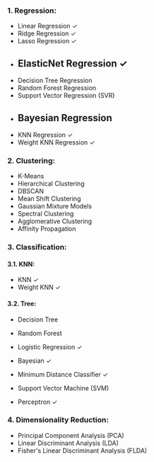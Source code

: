 ### 1. Regression:
- Linear Regression ✓
- Ridge Regression ✓
- Lasso Regression ✓
- ElasticNet Regression ✓
  ------------------------------------------------
- Decision Tree Regression
- Random Forest Regression
- Support Vector Regression (SVR)
- Bayesian Regression
  ------------------------------------------------
- KNN Regression ✓
- Weight KNN Regression ✓

### 2. Clustering:
- K-Means
- Hierarchical Clustering
- DBSCAN
- Mean Shift Clustering
- Gaussian Mixture Models
- Spectral Clustering
- Agglomerative Clustering
- Affinity Propagation

### 3. Classification:

#### 3.1. KNN:
- KNN ✓
- Weight KNN ✓

#### 3.2. Tree:
- Decision Tree
- Random Forest

- Logistic Regression ✓
- Bayesian ✓
- Minimum Distance Classifier ✓
- Support Vector Machine (SVM)
- Perceptron ✓

### 4. Dimensionality Reduction:
- Principal Component Analysis (PCA)
- Linear Discriminant Analysis (LDA)
- Fisher's Linear Discriminant Analysis (FLDA)

